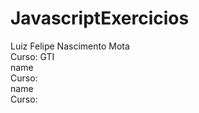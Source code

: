 # JavascriptExercicios
Luiz Felipe Nascimento Mota <br> Curso: GTI
<br>
name <br> Curso:
<br>
name <br> Curso:
